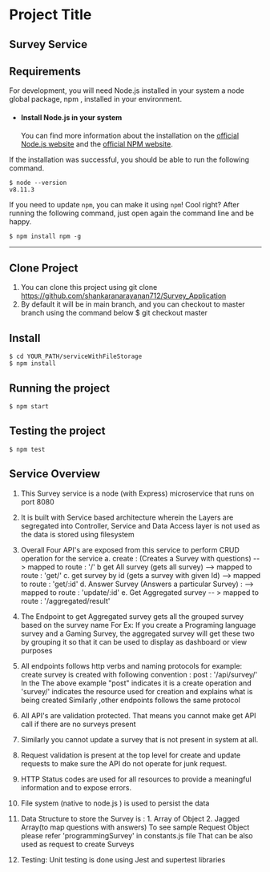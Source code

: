# Project Title
Survey Service
---
## Requirements

For development, you will need Node.js installed in your system a node global package, npm , installed in your environment.
- #### Install Node.js in your system
   You can find more information about the installation on the [official Node.js website](https://nodejs.org/) and the [official NPM website](https://npmjs.org/).

If the installation was successful, you should be able to run the following command.

    $ node --version
    v8.11.3

If you need to update `npm`, you can make it using `npm`! Cool right? After running the following command, just open again the command line and be happy.

    $ npm install npm -g
---

## Clone Project
   1. You can clone this project using git clone https://github.com/shankaranarayanan712/Survey_Application
   2. By default it will be in main branch, and you can checkout to master branch using the command below
      $ git checkout master

## Install
    $ cd YOUR_PATH/serviceWithFileStorage
    $ npm install
## Running the project

    $ npm start

## Testing the project

    $ npm test

## Service Overview

1. This Survey service is a node (with Express) microservice that runs on port 8080

2. It is built with Service based architecture wherein the Layers are segregated into Controller, Service and
   Data Access layer is not used as the data is stored using filesystem

3. Overall Four API's are exposed from this service to perform CRUD operation for the service
   a. create : (Creates a Survey with questions) --> mapped to route : '/'
   b  get All survey  (gets all survey) --> mapped to route : 'get/'
   c. get survey by id  (gets a survey with given Id) --> mapped to route : 'get/:id'
   d. Answer Survey (Answers a particular Survey) :  --> mapped to route : 'update/:id'
   e. Get Aggregated survey -- >  mapped to route : '/aggregated/result'
 
4. The Endpoint to get Aggregated survey gets all the grouped survey based on the survey name
   For Ex: If you create a Programing language survey and a Gaming Survey, the aggregated survey
   will get these two by grouping it so that it can be used to display as dashboard or view purposes

 
5. All endpoints follows http verbs and naming protocols
   for example: create survey is created with following convention : post : '/api/survey/'
   In the The above example "post" indicates it is a create operation and 'survey/' indicates the resource used for creation and explains what is being created
   Similarly ,other endpoints follows the same protocol

6. All API's are validation protected. That means you cannot make get API call if there are no surveys present

7. Similarly you cannot update a survey that is not present in system at all.

8. Request validation is present at the top level for create and update requests to make sure the API do not operate 
   for junk request. 

9. HTTP Status codes are used for all resources to provide a meaningful information and to expose errors.

10. File system (native to node.js ) is used to persist the data 

11. Data Structure to store the Survey is : 1. Array of Object 2. Jagged  Array(to map questions with answers)
    To see sample Request Object please refer 'programmingSurvey' in constants.js file
    That can be also used as request to create Surveys

12. Testing: Unit testing is done using Jest and supertest  libraries



    
